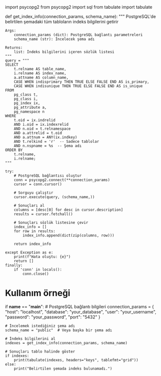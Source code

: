 import psycopg2
from psycopg2 import sql
from tabulate import tabulate

def get_index_info(connection_params, schema_name):
    """
    PostgreSQL'de belirtilen şemadaki tüm tabloların indeks bilgilerini getirir
    
    Args:
        connection_params (dict): PostgreSQL bağlantı parametreleri
        schema_name (str): İncelecek şema adı
    
    Returns:
        list: İndeks bilgilerini içeren sözlük listesi
    """
    query = """
    SELECT
        t.relname AS table_name,
        i.relname AS index_name,
        a.attname AS column_name,
        CASE WHEN indisprimary THEN TRUE ELSE FALSE END AS is_primary,
        CASE WHEN indisunique THEN TRUE ELSE FALSE END AS is_unique
    FROM
        pg_class t,
        pg_class i,
        pg_index ix,
        pg_attribute a,
        pg_namespace n
    WHERE
        t.oid = ix.indrelid
        AND i.oid = ix.indexrelid
        AND n.oid = t.relnamespace
        AND a.attrelid = t.oid
        AND a.attnum = ANY(ix.indkey)
        AND t.relkind = 'r'  -- Sadece tablolar
        AND n.nspname = %s  -- Şema adı
    ORDER BY
        t.relname,
        i.relname;
    """
    
    try:
        # PostgreSQL bağlantısı oluştur
        conn = psycopg2.connect(**connection_params)
        cursor = conn.cursor()
        
        # Sorguyu çalıştır
        cursor.execute(query, (schema_name,))
        
        # Sonuçları al
        columns = [desc[0] for desc in cursor.description]
        results = cursor.fetchall()
        
        # Sonuçları sözlük listesine çevir
        index_info = []
        for row in results:
            index_info.append(dict(zip(columns, row)))
        
        return index_info
        
    except Exception as e:
        print(f"Hata oluştu: {e}")
        return []
    finally:
        if 'conn' in locals():
            conn.close()

# Kullanım örneği
if __name__ == "__main__":
    # PostgreSQL bağlantı bilgileri
    connection_params = {
        "host": "localhost",
        "database": "your_database",
        "user": "your_username",
        "password": "your_password",
        "port": "5432"
    }
    
    # İncelemek istediğiniz şema adı
    schema_name = "public"  # Veya başka bir şema adı
    
    # İndeks bilgilerini al
    indexes = get_index_info(connection_params, schema_name)
    
    # Sonuçları tablo halinde göster
    if indexes:
        print(tabulate(indexes, headers="keys", tablefmt="grid"))
    else:
        print("Belirtilen şemada indeks bulunamadı.")

